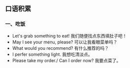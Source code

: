 ## 口语积累
### 一、吃饭
- Let's grab something to eat! 我们随便找点东西填肚子吧！
- May I see your menu, please? 可以让我看眼菜单吗？
- What would you recommend? 有什么推荐的吗？
- I perfer something light. 我想吃清淡点。
- Please take my order./ Can I order now? 我要点菜了。
